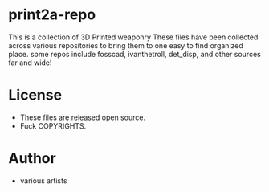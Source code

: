 print2a-repo
============

This is a collection of 3D Printed weaponry These files have been collected across various repositories to bring them to one easy to find organized place. some repos include fosscad, ivanthetroll, det_disp, and other sources far and wide!

# License

* These files are released open source.
* Fuck COPYRIGHTS.

# Author
* various artists